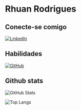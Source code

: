 # Rhuan Rodrigues

## Conecte-se comigo

[![LinkedIn](https://img.shields.io/badge/LinkedIn-000?style=for-the-badge&logo=linkedin&logoColor=0E76A8)](https://www.linkedin.com/in/rhuan-rodrigues-221815271/)

## Habilidades

[![GitHub](https://img.shields.io/badge/GitHub-ec63a1?style=for-the-badge&logo=github)](https://github.com/Rhuan-Rodrigues1)

## Github stats

![GitHub Stats](https://github-readme-stats.vercel.app/api?username=Rhuan-Rodrigues1&theme=transparent&bg_color=000&border_color=30A3DC&show_icons=true&icon_color=30A3DC&title_color=E94D5F&text_color=FFF)

![Top Langs](https://github-readme-stats-git-masterrstaa-rickstaa.vercel.app/api/top-langs/?username=Rhuan-Rodrigues1&layout=compact&bg_color=000&border_color=30A3DC&title_color=E94D5F&text_color=FFF)
